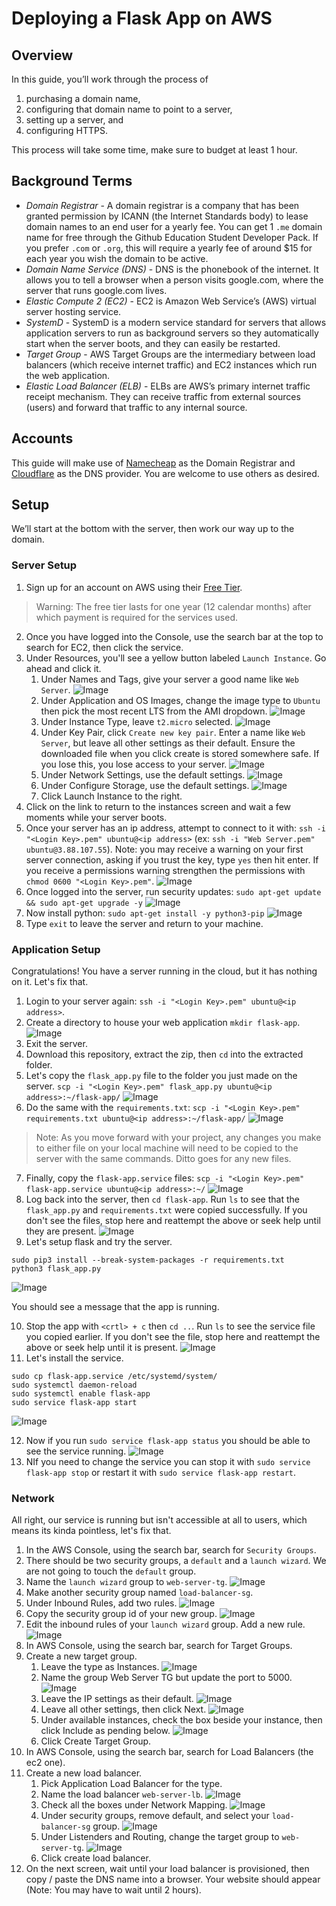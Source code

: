 # Deploying a Flask App on AWS

## Overview

In this guide, you’ll work through the process of

1. purchasing a domain name,
2. configuring that domain name to point to a server,
3. setting up a server, and
4. configuring HTTPS.

This process will take some time, make sure to budget at least 1 hour.

## Background Terms

- _Domain Registrar_ - A domain registrar is a company that has been granted permission by ICANN (the Internet Standards body) to lease domain names to an end user for a yearly fee. You can get 1 `.me` domain name for free through the Github Education Student Developer Pack. If you prefer `.com` or `.org`, this will require a yearly fee of around $15 for each year you wish the domain to be active.
- _Domain Name Service (DNS)_ - DNS is the phonebook of the internet. It allows you to tell a browser when a person visits google.com, where the server that runs google.com lives.
- _Elastic Compute 2 (EC2)_ - EC2 is Amazon Web Service’s (AWS) virtual server hosting service.
- _SystemD_ - SystemD is a modern service standard for servers that allows application servers to run as background servers so they automatically start when the server boots, and they can easily be restarted.
- _Target Group_ - AWS Target Groups are the intermediary between load balancers (which receive internet traffic) and EC2 instances which run the web application.
- _Elastic Load Balancer (ELB)_ - ELBs are AWS’s primary internet traffic receipt mechanism. They can receive traffic from external sources (users) and forward that traffic to any internal source.

## Accounts

This guide will make use of [Namecheap](https://namecheap.com) as the Domain Registrar and [Cloudflare](https://cloudflare.com) as the DNS provider. You are welcome to use others as desired.

## Setup

We’ll start at the bottom with the server, then work our way up to the domain.

### Server Setup

1. Sign up for an account on AWS using their [Free Tier](https://aws.amazon.com/free).

> Warning: The free tier lasts for one year (12 calendar months) after which payment is required for the services used.

2. Once you have logged into the Console, use the search bar at the top to search for EC2, then click the service.
3. Under Resources, you'll see a yellow button labeled `Launch Instance`. Go ahead and click it.
   1. Under Names and Tags, give your server a good name like `Web Server`.
      ![Image](images/ec2/name-tags.png)
   2. Under Application and OS Images, change the image type to `Ubuntu` then pick the most recent LTS from the AMI dropdown.
      ![Image](images/ec2/ami.png)
   3. Under Instance Type, leave `t2.micro` selected.
      ![Image](images/ec2/instance-type.png)
   4. Under Key Pair, click `Create new key pair`. Enter a name like `Web Server`, but leave all other settings as their default. Ensure the downloaded file when you click create is stored somewhere safe. If you lose this, you lose access to your server.
      ![Image](images/ec2/create-key-pair.png)
   5. Under Network Settings, use the default settings.
      ![Image](images/ec2/network.png)
   6. Under Configure Storage, use the default settings.
      ![Image](images/ec2/storage.png)
   7. Click Launch Instance to the right.
4. Click on the link to return to the instances screen and wait a few moments while your server boots.
5. Once your server has an ip address, attempt to connect to it with: `ssh -i "<Login Key>.pem" ubuntu@<ip address>` (ex: `ssh -i "Web Server.pem" ubuntu@3.88.107.55`). Note: you may receive a warning on your first server connection, asking if you trust the key, type `yes` then hit enter. If you receive a permissions warning strengthen the permissions with `chmod 0600 "<Login Key>.pem"`.
   ![Image](images/server/connect.png)
6. Once logged into the server, run security updates: `sudo apt-get update && sudo apt-get upgrade -y`
   ![Image](images/server/update.png)
7. Now install python: `sudo apt-get install -y python3-pip`
   ![Image](images/server/install.png)
8. Type `exit` to leave the server and return to your machine.

### Application Setup

Congratulations! You have a server running in the cloud, but it has nothing on it. Let's fix that.

1. Login to your server again: `ssh -i "<Login Key>.pem" ubuntu@<ip address>`.
2. Create a directory to house your web application `mkdir flask-app`.
   ![Image](images/server/mkdir.png)
3. Exit the server.
4. Download this repository, extract the zip, then `cd` into the extracted folder.
5. Let's copy the `flask_app.py` file to the folder you just made on the server. `scp -i "<Login Key>.pem" flask_app.py ubuntu@<ip address>:~/flask-app/`
   ![Image](images/server/copy1.png)
6. Do the same with the `requirements.txt`: `scp -i "<Login Key>.pem" requirements.txt ubuntu@<ip address>:~/flask-app/`
   ![Image](images/server/copy2.png)

> Note: As you move forward with your project, any changes you make to either file on your local machine will need to be copied to the server with the same commands. Ditto goes for any new files.

7. Finally, copy the `flask-app.service` files: `scp -i "<Login Key>.pem" flask-app.service ubuntu@<ip address>:~/`
   ![Image](images/server/copy3.png)
8. Log back into the server, then `cd flask-app`. Run `ls` to see that the `flask_app.py` and `requirements.txt` were copied successfully. If you don't see the files, stop here and reattempt the above or seek help until they are present.
   ![Image](images/server/ls1.png)
9. Let's setup flask and try the server.

```
sudo pip3 install --break-system-packages -r requirements.txt
python3 flask_app.py
```

![Image](images/server/run-app.png)

You should see a message that the app is running.

10. Stop the app with `<crtl> + c` then `cd ..`. Run `ls` to see the service file you copied earlier. If you don't see the file, stop here and reattempt the above or seek help until it is present.
    ![Image](images/server/ls2.png)
11. Let's install the service.

```
sudo cp flask-app.service /etc/systemd/system/
sudo systemctl daemon-reload
sudo systemctl enable flask-app
sudo service flask-app start
```

![Image](images/server/service-setup.png)

12. Now if you run `sudo service flask-app status` you should be able to see the service running.
    ![Image](images/server/service-status.png)
13. NIf you need to change the service you can stop it with `sudo service flask-app stop` or restart it with `sudo service flask-app restart`.

### Network

All right, our service is running but isn't accessible at all to users, which means its kinda pointless, let's fix that.

1. In the AWS Console, using the search bar, search for `Security Groups`.
1. There should be two security groups, a `default` and a `launch wizard`. We are not going to touch the `default` group.
1. Name the `launch wizard` group to `web-server-tg`.
   ![Image](images/networking/sg-1.png)
1. Make another security group named `load-balancer-sg`.
1. Under Inbound Rules, add two rules.
   ![Image](images/networking/rules.png)
1. Copy the security group id of your new group.
   ![Image](images/networking/sg-2.png)
1. Edit the inbound rules of your `launch wizard` group. Add a new rule.
   ![Image](images/networking/new-rule.png)
1. In AWS Console, using the search bar, search for Target Groups.
1. Create a new target group.
   1. Leave the type as Instances.
      ![Image](images/networking/type.png)
   1. Name the group Web Server TG but update the port to 5000.
      ![Image](images/networking/name-port.png)
   1. Leave the IP settings as their default.
      ![Image](images/networking/ip.png)
   1. Leave all other settings, then click Next.
      ![Image](images/networking/other.png)
   1. Under available instances, check the box beside your instance, then click Include as pending below.
      ![Image](images/networking/include.png)
   1. Click Create Target Group.
1. In AWS Console, using the search bar, search for Load Balancers (the ec2 one).
1. Create a new load balancer.
   1. Pick Application Load Balancer for the type.
   1. Name the load balancer `web-server-lb`.
      ![Image](images/networking/lb-name.png)
   1. Check all the boxes under Network Mapping.
      ![Image](images/networking/lb-mapping.png)
   1. Under security groups, remove default, and select your `load-balancer-sg` group.
      ![Image](images/networking/lb-sg.png)
   1. Under Listenders and Routing, change the target group to `web-server-tg`.
      ![Image](images/networking/lb-listener.png)
   1. Click create load balancer.
1. On the next screen, wait until your load balancer is provisioned, then copy / paste the DNS name into a browser. Your website should appear (Note: You may have to wait until 2 hours).
